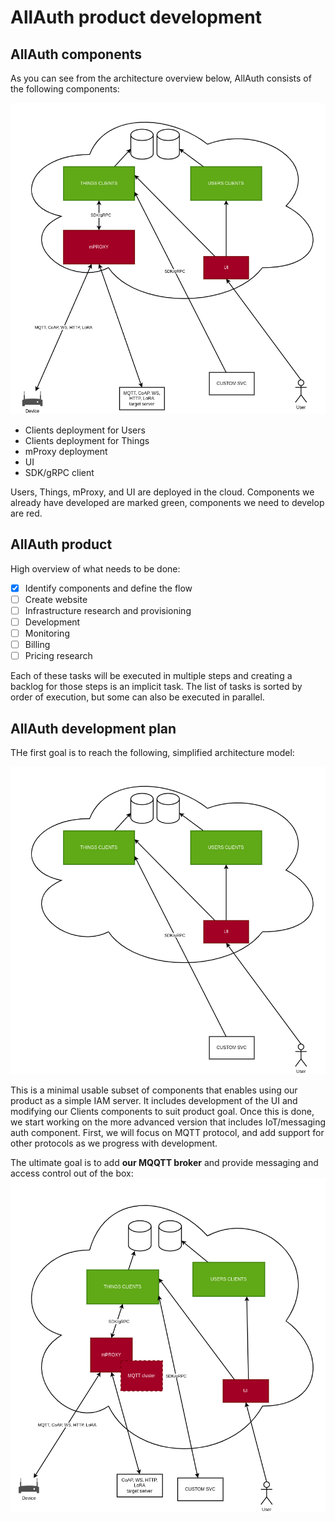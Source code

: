# AllAuth product development

## AllAuth components

As you can see from the architecture overview below, AllAuth consists of the following components:

![architecture](architecture.png)

- Clients deployment for Users
- Clients deployment for Things
- mProxy deployment
- UI
- SDK/gRPC client

Users, Things, mProxy, and UI are deployed in the cloud. Components we already have developed are marked green, components we need to develop are red.

## AllAuth product

High overview of what needs to be done:

- [x] Identify components and define the flow
- [ ] Create website
- [ ] Infrastructure research and provisioning
- [ ] Development
- [ ] Monitoring
- [ ] Billing
- [ ] Pricing research

Each of these tasks will be executed in multiple steps and creating a backlog for those steps is an implicit task. The list of tasks is sorted by order of execution, but some can also be executed in parallel.

## AllAuth development plan

THe first goal is to reach the following, simplified architecture model:

![simplified architecture](simple_architecture.png)

This is a minimal usable subset of components that enables using our product as a simple IAM server. It includes development of the UI and modifying our Clients components to suit product goal. Once this is done, we start working on the more advanced version that includes IoT/messaging auth component. First, we will focus on MQTT protocol, and add support for other protocols as we progress with development.

The ultimate goal is to add **our MQQTT broker** and provide messaging and access control out of the box:
![advanced architecture](advanced_architecture.png)
